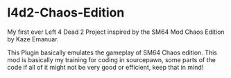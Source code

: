 # l4d2-Chaos-Edition
My first ever Left 4 Dead 2 Project inspired by the SM64 Mod Chaos Edition by Kaze Emanuar.

This Plugin basically emulates the gameplay of SM64 Chaos edition.
This mod is basically my training for coding in sourcepawn, some parts of the code if all of it might not be very good or efficient, keep that in mind!
